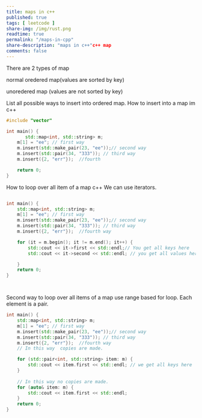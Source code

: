 ```yaml
---
title: maps in c++
published: true
tags: [ leetcode ]
share-img: /img/rust.png
readtime: true
permalink: "/maps-in-cpp"
share-description: "maps in c++"c++ map
comments: false
---
```

There are 2 types of map

normal oredered map(values are sorted by key)

unoredered map (values are not sorted by key)



List all possible ways to insert into ordered map.
How to insert into a map im c++

```cpp
#include "vector"

int main() {
       std::map<int, std::string> m;
    m[1] = "ee"; // first way
    m.insert(std::make_pair(23, "ee"));// second way
    m.insert(std::pair(34, "333")); // third way
    m.insert({2, "err"});  //fourth 

    return 0;
}
```
How to loop over all item of a  map c++
We can use iterators.

```cpp

int main() {
    std::map<int, std::string> m;
    m[1] = "ee"; // first way
    m.insert(std::make_pair(23, "ee"));// second way
    m.insert(std::pair(34, "333")); // third way
    m.insert({2, "err"});  //fourth way

    for (it = m.begin(); it != m.end(); it++) {
        std::cout << it->first << std::endl;// You get all keys here
        std::cout << it->second << std::endl; // you get all values here

    }
    return 0;
}




```
Second way to loop over all items of a map
use range based for loop.
Each element is a pair.

```cpp
int main() {
    std::map<int, std::string> m;
    m[1] = "ee"; // first way
    m.insert(std::make_pair(23, "ee"));// second way
    m.insert(std::pair(34, "333")); // third way
    m.insert({2, "err"});  //fourth way
    // In this way  copies are made.

    for (std::pair<int, std::string> item: m) {
        std::cout << item.first << std::endl; // we get all keys here
    }
    
    // In this way no copies are made.
    for (auto& item: m) {
        std::cout << item.first << std::endl;
    }
    return 0;
}


```